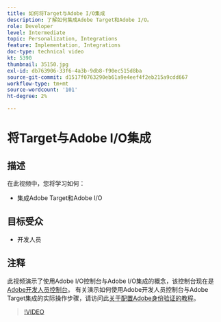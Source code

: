 ```yaml
---
title: 如何将Target与Adobe I/O集成
description: 了解如何集成Adobe Target和Adobe I/O。
role: Developer
level: Intermediate
topic: Personalization, Integrations
feature: Implementation, Integrations
doc-type: technical video
kt: 5390
thumbnail: 35150.jpg
exl-id: db763906-33f6-4a3b-9db8-f90ec515d8ba
source-git-commit: d1517f0763290eb61a9e4eef4f2eb215a9cdd667
workflow-type: tm+mt
source-wordcount: '101'
ht-degree: 2%

---
```


# 将Target与Adobe I/O集成

## 描述

在此视频中，您将学习如何：

* 集成Adobe Target和Adobe I/O

## 目标受众

* 开发人员

## 注释

此视频演示了使用Adobe I/O控制台与Adobe I/O集成的概念，该控制台现在是[Adobe开发人员控制台](https://console.adobe.io/home)。 有关演示如何使用Adobe开发人员控制台与Adobe Target集成的实际操作步骤，请访问此[关于配置Adobe身份验证的教程](https://experienceleague.adobe.com/docs/target-learn/tutorials/apis/configure-io-target-integration.html?lang=en)。

>[!VIDEO](https://video.tv.adobe.com/v/35150/?quality=12)
